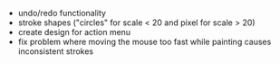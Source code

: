 - undo/redo functionality
- stroke shapes ("circles" for scale < 20 and pixel for scale > 20)
- create design for action menu
- fix problem where moving the mouse too fast while painting causes inconsistent strokes
